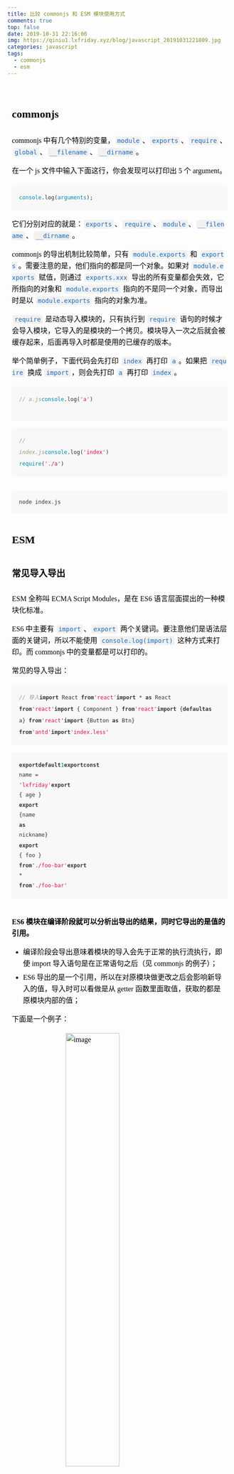 ```yaml
---
title: 比较 commonjs 和 ESM 模块使用方式
comments: true
top: false
date: 2019-10-31 22:16:00
img: https://qiniu1.lxfriday.xyz/blog/javascript_20191031221809.jpg
categories: javascript
tags:
  - commonjs
  - esm
---
```


<section id="layout" class="layout" style="font-size: 16px; color: black; padding: 10px; line-height: 1.6; word-spacing: 0px; letter-spacing: 0px; word-break: break-word; word-wrap: break-word; text-align: left; font-family: Optima-Regular, Optima, PingFangSC-light, PingFangTC-light, 'PingFang SC', Cambria, Cochin, Georgia, Times, 'Times New Roman', serif;"><h2 style="margin-top: 40px; margin-bottom: 20px; font-weight: bold; color: black; font-size: 24px;"><span>commonjs</span></h2>
<p style="font-size: 16px; padding-top: 8px; padding-bottom: 8px; margin: 0; line-height: 26px; color: black;">commonjs 中有几个特别的变量，<code style="font-size: 14px; word-wrap: break-word; padding: 2px 4px; border-radius: 4px; margin: 0 2px; color: #1e6bb8; background-color: rgba(27,31,35,.05); font-family: Operator Mono, Consolas, Monaco, Menlo, monospace; word-break: break-all;">module</code>、<code style="font-size: 14px; word-wrap: break-word; padding: 2px 4px; border-radius: 4px; margin: 0 2px; color: #1e6bb8; background-color: rgba(27,31,35,.05); font-family: Operator Mono, Consolas, Monaco, Menlo, monospace; word-break: break-all;">exports</code>、<code style="font-size: 14px; word-wrap: break-word; padding: 2px 4px; border-radius: 4px; margin: 0 2px; color: #1e6bb8; background-color: rgba(27,31,35,.05); font-family: Operator Mono, Consolas, Monaco, Menlo, monospace; word-break: break-all;">require</code>、<code style="font-size: 14px; word-wrap: break-word; padding: 2px 4px; border-radius: 4px; margin: 0 2px; color: #1e6bb8; background-color: rgba(27,31,35,.05); font-family: Operator Mono, Consolas, Monaco, Menlo, monospace; word-break: break-all;">global</code>、<code style="font-size: 14px; word-wrap: break-word; padding: 2px 4px; border-radius: 4px; margin: 0 2px; color: #1e6bb8; background-color: rgba(27,31,35,.05); font-family: Operator Mono, Consolas, Monaco, Menlo, monospace; word-break: break-all;">__filename</code>、<code style="font-size: 14px; word-wrap: break-word; padding: 2px 4px; border-radius: 4px; margin: 0 2px; color: #1e6bb8; background-color: rgba(27,31,35,.05); font-family: Operator Mono, Consolas, Monaco, Menlo, monospace; word-break: break-all;">__dirname</code>。</p>
<p style="font-size: 16px; padding-top: 8px; padding-bottom: 8px; margin: 0; line-height: 26px; color: black;">在一个 js 文件中输入下面这行，你会发现可以打印出 5 个 argument。</p>
<pre class="custom" style="margin-top: 10px; margin-bottom: 10px;"><code class="hljs" style="font-family: Operator Mono, Consolas, Monaco, Menlo, monospace; border-radius: 0px; font-size: 12px; -webkit-overflow-scrolling: touch; overflow-x: auto; padding: 16px; color: #333; background: #f8f8f8; display: -webkit-box !important;"><span class="hljs-built_in" style="line-height: 26px; color: #0086b3;">console</span>.log(<span class="hljs-built_in" style="line-height: 26px; color: #0086b3;">arguments</span>);
</code></pre>
<p style="font-size: 16px; padding-top: 8px; padding-bottom: 8px; margin: 0; line-height: 26px; color: black;">它们分别对应的就是：<code style="font-size: 14px; word-wrap: break-word; padding: 2px 4px; border-radius: 4px; margin: 0 2px; color: #1e6bb8; background-color: rgba(27,31,35,.05); font-family: Operator Mono, Consolas, Monaco, Menlo, monospace; word-break: break-all;">exports</code>、<code style="font-size: 14px; word-wrap: break-word; padding: 2px 4px; border-radius: 4px; margin: 0 2px; color: #1e6bb8; background-color: rgba(27,31,35,.05); font-family: Operator Mono, Consolas, Monaco, Menlo, monospace; word-break: break-all;">require</code>、<code style="font-size: 14px; word-wrap: break-word; padding: 2px 4px; border-radius: 4px; margin: 0 2px; color: #1e6bb8; background-color: rgba(27,31,35,.05); font-family: Operator Mono, Consolas, Monaco, Menlo, monospace; word-break: break-all;">module</code>、<code style="font-size: 14px; word-wrap: break-word; padding: 2px 4px; border-radius: 4px; margin: 0 2px; color: #1e6bb8; background-color: rgba(27,31,35,.05); font-family: Operator Mono, Consolas, Monaco, Menlo, monospace; word-break: break-all;">__filename</code>、<code style="font-size: 14px; word-wrap: break-word; padding: 2px 4px; border-radius: 4px; margin: 0 2px; color: #1e6bb8; background-color: rgba(27,31,35,.05); font-family: Operator Mono, Consolas, Monaco, Menlo, monospace; word-break: break-all;">__dirname</code>。</p>
<p style="font-size: 16px; padding-top: 8px; padding-bottom: 8px; margin: 0; line-height: 26px; color: black;">commonjs 的导出机制比较简单，只有 <code style="font-size: 14px; word-wrap: break-word; padding: 2px 4px; border-radius: 4px; margin: 0 2px; color: #1e6bb8; background-color: rgba(27,31,35,.05); font-family: Operator Mono, Consolas, Monaco, Menlo, monospace; word-break: break-all;">module.exports</code> 和 <code style="font-size: 14px; word-wrap: break-word; padding: 2px 4px; border-radius: 4px; margin: 0 2px; color: #1e6bb8; background-color: rgba(27,31,35,.05); font-family: Operator Mono, Consolas, Monaco, Menlo, monospace; word-break: break-all;">exports</code>。需要注意的是，他们指向的都是同一个对象。如果对 <code style="font-size: 14px; word-wrap: break-word; padding: 2px 4px; border-radius: 4px; margin: 0 2px; color: #1e6bb8; background-color: rgba(27,31,35,.05); font-family: Operator Mono, Consolas, Monaco, Menlo, monospace; word-break: break-all;">module.exports</code> 赋值，则通过 <code style="font-size: 14px; word-wrap: break-word; padding: 2px 4px; border-radius: 4px; margin: 0 2px; color: #1e6bb8; background-color: rgba(27,31,35,.05); font-family: Operator Mono, Consolas, Monaco, Menlo, monospace; word-break: break-all;">exports.xxx</code> 导出的所有变量都会失效，它所指向的对象和 <code style="font-size: 14px; word-wrap: break-word; padding: 2px 4px; border-radius: 4px; margin: 0 2px; color: #1e6bb8; background-color: rgba(27,31,35,.05); font-family: Operator Mono, Consolas, Monaco, Menlo, monospace; word-break: break-all;">module.exports</code> 指向的不是同一个对象，而导出时是以 <code style="font-size: 14px; word-wrap: break-word; padding: 2px 4px; border-radius: 4px; margin: 0 2px; color: #1e6bb8; background-color: rgba(27,31,35,.05); font-family: Operator Mono, Consolas, Monaco, Menlo, monospace; word-break: break-all;">module.exports</code> 指向的对象为准。</p>
<p style="font-size: 16px; padding-top: 8px; padding-bottom: 8px; margin: 0; line-height: 26px; color: black;"><code style="font-size: 14px; word-wrap: break-word; padding: 2px 4px; border-radius: 4px; margin: 0 2px; color: #1e6bb8; background-color: rgba(27,31,35,.05); font-family: Operator Mono, Consolas, Monaco, Menlo, monospace; word-break: break-all;">require</code> 是动态导入模块的，只有执行到 <code style="font-size: 14px; word-wrap: break-word; padding: 2px 4px; border-radius: 4px; margin: 0 2px; color: #1e6bb8; background-color: rgba(27,31,35,.05); font-family: Operator Mono, Consolas, Monaco, Menlo, monospace; word-break: break-all;">require</code> 语句的时候才会导入模块，它导入的是模块的一个拷贝。模块导入一次之后就会被缓存起来，后面再导入时都是使用的已缓存的版本。</p>
<p style="font-size: 16px; padding-top: 8px; padding-bottom: 8px; margin: 0; line-height: 26px; color: black;">举个简单例子，下面代码会先打印 <code style="font-size: 14px; word-wrap: break-word; padding: 2px 4px; border-radius: 4px; margin: 0 2px; color: #1e6bb8; background-color: rgba(27,31,35,.05); font-family: Operator Mono, Consolas, Monaco, Menlo, monospace; word-break: break-all;">index</code> 再打印 <code style="font-size: 14px; word-wrap: break-word; padding: 2px 4px; border-radius: 4px; margin: 0 2px; color: #1e6bb8; background-color: rgba(27,31,35,.05); font-family: Operator Mono, Consolas, Monaco, Menlo, monospace; word-break: break-all;">a</code>。如果把 <code style="font-size: 14px; word-wrap: break-word; padding: 2px 4px; border-radius: 4px; margin: 0 2px; color: #1e6bb8; background-color: rgba(27,31,35,.05); font-family: Operator Mono, Consolas, Monaco, Menlo, monospace; word-break: break-all;">require</code> 换成 <code style="font-size: 14px; word-wrap: break-word; padding: 2px 4px; border-radius: 4px; margin: 0 2px; color: #1e6bb8; background-color: rgba(27,31,35,.05); font-family: Operator Mono, Consolas, Monaco, Menlo, monospace; word-break: break-all;">import</code>，则会先打印 <code style="font-size: 14px; word-wrap: break-word; padding: 2px 4px; border-radius: 4px; margin: 0 2px; color: #1e6bb8; background-color: rgba(27,31,35,.05); font-family: Operator Mono, Consolas, Monaco, Menlo, monospace; word-break: break-all;">a</code> 再打印 <code style="font-size: 14px; word-wrap: break-word; padding: 2px 4px; border-radius: 4px; margin: 0 2px; color: #1e6bb8; background-color: rgba(27,31,35,.05); font-family: Operator Mono, Consolas, Monaco, Menlo, monospace; word-break: break-all;">index</code>。</p>
<pre class="custom" style="margin-top: 10px; margin-bottom: 10px;"><code class="hljs" style="font-family: Operator Mono, Consolas, Monaco, Menlo, monospace; border-radius: 0px; font-size: 12px; -webkit-overflow-scrolling: touch; overflow-x: auto; padding: 16px; color: #333; background: #f8f8f8; display: -webkit-box !important;"><span class="hljs-comment" style="line-height: 26px; color: #998; font-style: italic;">// a.js</span>
<span class="hljs-built_in" style="line-height: 26px; color: #0086b3;">console</span>.log(<span class="hljs-string" style="line-height: 26px; color: #d14;">'a'</span>)

<span class="hljs-comment" style="line-height: 26px; color: #998; font-style: italic;">// index.js</span>
<span class="hljs-built_in" style="line-height: 26px; color: #0086b3;">console</span>.log(<span class="hljs-string" style="line-height: 26px; color: #d14;">'index'</span>)
<span class="hljs-built_in" style="line-height: 26px; color: #0086b3;">require</span>(<span class="hljs-string" style="line-height: 26px; color: #d14;">'./a'</span>)
</code></pre>

<pre class="custom" style="margin-top: 10px; margin-bottom: 10px;"><code class="hljs" style="font-family: Operator Mono, Consolas, Monaco, Menlo, monospace; border-radius: 0px; font-size: 12px; -webkit-overflow-scrolling: touch; overflow-x: auto; padding: 16px; color: #333; background: #f8f8f8; display: -webkit-box !important;">node index.js
</code></pre>
<h2 style="margin-top: 40px; margin-bottom: 20px; font-weight: bold; color: black; font-size: 24px;"><span>ESM</span></h2>
<h3 style="margin-top: 40px; margin-bottom: 20px; font-weight: bold; color: black; font-size: 20px;"><span>常见导入导出</span></h3>
<p style="font-size: 16px; padding-top: 8px; padding-bottom: 8px; margin: 0; line-height: 26px; color: black;">ESM 全称叫 ECMA Script Modules，是在 ES6 语言层面提出的一种模块化标准。</p>
<p style="font-size: 16px; padding-top: 8px; padding-bottom: 8px; margin: 0; line-height: 26px; color: black;">ES6 中主要有 <code style="font-size: 14px; word-wrap: break-word; padding: 2px 4px; border-radius: 4px; margin: 0 2px; color: #1e6bb8; background-color: rgba(27,31,35,.05); font-family: Operator Mono, Consolas, Monaco, Menlo, monospace; word-break: break-all;">import</code>、<code style="font-size: 14px; word-wrap: break-word; padding: 2px 4px; border-radius: 4px; margin: 0 2px; color: #1e6bb8; background-color: rgba(27,31,35,.05); font-family: Operator Mono, Consolas, Monaco, Menlo, monospace; word-break: break-all;">export</code> 两个关键词。要注意他们是语法层面的关键词，所以不能使用 	<code style="font-size: 14px; word-wrap: break-word; padding: 2px 4px; border-radius: 4px; margin: 0 2px; color: #1e6bb8; background-color: rgba(27,31,35,.05); font-family: Operator Mono, Consolas, Monaco, Menlo, monospace; word-break: break-all;">console.log(import)</code> 这种方式来打印。而 commonjs 中的变量都是可以打印的。</p>
<p style="font-size: 16px; padding-top: 8px; padding-bottom: 8px; margin: 0; line-height: 26px; color: black;">常见的导入导出：</p>
<pre class="custom" style="margin-top: 10px; margin-bottom: 10px;"><code class="hljs" style="font-family: Operator Mono, Consolas, Monaco, Menlo, monospace; border-radius: 0px; font-size: 12px; -webkit-overflow-scrolling: touch; overflow-x: auto; padding: 16px; color: #333; background: #f8f8f8; display: -webkit-box !important;"><span class="hljs-comment" style="line-height: 26px; color: #998; font-style: italic;">// 导入</span>
<span class="hljs-keyword" style="line-height: 26px; color: #333; font-weight: bold;">import</span> React <span class="hljs-keyword" style="line-height: 26px; color: #333; font-weight: bold;">from</span> <span class="hljs-string" style="line-height: 26px; color: #d14;">'react'</span>
<span class="hljs-keyword" style="line-height: 26px; color: #333; font-weight: bold;">import</span> * <span class="hljs-keyword" style="line-height: 26px; color: #333; font-weight: bold;">as</span> React <span class="hljs-keyword" style="line-height: 26px; color: #333; font-weight: bold;">from</span> <span class="hljs-string" style="line-height: 26px; color: #d14;">'react'</span>
<span class="hljs-keyword" style="line-height: 26px; color: #333; font-weight: bold;">import</span> { Component } <span class="hljs-keyword" style="line-height: 26px; color: #333; font-weight: bold;">from</span> <span class="hljs-string" style="line-height: 26px; color: #d14;">'react'</span>
<span class="hljs-keyword" style="line-height: 26px; color: #333; font-weight: bold;">import</span> {<span class="hljs-keyword" style="line-height: 26px; color: #333; font-weight: bold;">default</span> <span class="hljs-keyword" style="line-height: 26px; color: #333; font-weight: bold;">as</span> a} <span class="hljs-keyword" style="line-height: 26px; color: #333; font-weight: bold;">from</span> <span class="hljs-string" style="line-height: 26px; color: #d14;">'react'</span>
<span class="hljs-keyword" style="line-height: 26px; color: #333; font-weight: bold;">import</span> {Button <span class="hljs-keyword" style="line-height: 26px; color: #333; font-weight: bold;">as</span> Btn} <span class="hljs-keyword" style="line-height: 26px; color: #333; font-weight: bold;">from</span> <span class="hljs-string" style="line-height: 26px; color: #d14;">'antd'</span>
<span class="hljs-keyword" style="line-height: 26px; color: #333; font-weight: bold;">import</span> <span class="hljs-string" style="line-height: 26px; color: #d14;">'index.less'</span>

<span class="hljs-keyword" style="line-height: 26px; color: #333; font-weight: bold;">export</span> <span class="hljs-keyword" style="line-height: 26px; color: #333; font-weight: bold;">default</span> <span class="hljs-number" style="line-height: 26px; color: #008080;">1</span>
<span class="hljs-keyword" style="line-height: 26px; color: #333; font-weight: bold;">export</span> <span class="hljs-keyword" style="line-height: 26px; color: #333; font-weight: bold;">const</span> name = <span class="hljs-string" style="line-height: 26px; color: #d14;">'lxfriday'</span>
<span class="hljs-keyword" style="line-height: 26px; color: #333; font-weight: bold;">export</span> { age }
<span class="hljs-keyword" style="line-height: 26px; color: #333; font-weight: bold;">export</span> {name <span class="hljs-keyword" style="line-height: 26px; color: #333; font-weight: bold;">as</span> nickname}
<span class="hljs-keyword" style="line-height: 26px; color: #333; font-weight: bold;">export</span> { foo } <span class="hljs-keyword" style="line-height: 26px; color: #333; font-weight: bold;">from</span> <span class="hljs-string" style="line-height: 26px; color: #d14;">'./foo-bar'</span>
<span class="hljs-keyword" style="line-height: 26px; color: #333; font-weight: bold;">export</span> \* <span class="hljs-keyword" style="line-height: 26px; color: #333; font-weight: bold;">from</span> <span class="hljs-string" style="line-height: 26px; color: #d14;">'./foo-bar'</span>
</code></pre>

<p style="font-size: 16px; padding-top: 8px; padding-bottom: 8px; margin: 0; line-height: 26px; color: black;"><strong style="font-weight: bold; color: black;">ES6 模块在编译阶段就可以分析出导出的结果，同时它导出的是值的引用。</strong></p>
<ul style="margin-top: 8px; margin-bottom: 8px; padding-left: 25px; color: black; list-style-type: disc;">
<li><section style="margin-top: 5px; margin-bottom: 5px; line-height: 26px; text-align: left; color: rgb(1,1,1); font-weight: 500;">编译阶段会导出意味着模块的导入会先于正常的执行流执行，即使 import 导入语句是在正常语句之后（见 commonjs 的例子）；</section></li><li><section style="margin-top: 5px; margin-bottom: 5px; line-height: 26px; text-align: left; color: rgb(1,1,1); font-weight: 500;">ES6 导出的是一个引用，所以在对原模块做更改之后会影响新导入的值，导入时可以看做是从 getter 函数里面取值，获取的都是原模块内部的值；</section></li></ul>
<p style="font-size: 16px; padding-top: 8px; padding-bottom: 8px; margin: 0; line-height: 26px; color: black;">下面是一个例子：</p>
<figure style="margin: 0; margin-top: 10px; margin-bottom: 10px;"><img src="https://qiniu1.lxfriday.xyz/blog/image_20191031221658.png" alt="image" style="display: block; margin: 0 auto; width: 50%;"><figcaption style="margin-top: 5px; text-align: center; color: #888; font-size: 14px;">image</figcaption></figure>
<h3 style="margin-top: 40px; margin-bottom: 20px; font-weight: bold; color: black; font-size: 20px;"><span>ESM 在浏览器中的应用</span></h3>
<p style="font-size: 16px; padding-top: 8px; padding-bottom: 8px; margin: 0; line-height: 26px; color: black;">ESM 模块语法可以在<a href="https://developer.mozilla.org/zh-CN/docs/Web/JavaScript/Guide/Modules" style="text-decoration: none; color: #1e6bb8; word-wrap: break-word; font-weight: bold; border-bottom: 1px solid #1e6bb8;">比较新</a>的浏览器中使用，它的使用方式像下面的代码，需要使用 <code style="font-size: 14px; word-wrap: break-word; padding: 2px 4px; border-radius: 4px; margin: 0 2px; color: #1e6bb8; background-color: rgba(27,31,35,.05); font-family: Operator Mono, Consolas, Monaco, Menlo, monospace; word-break: break-all;">type = module</code> 区分。浏览器对 script 标签默认的 type 是 <code style="font-size: 14px; word-wrap: break-word; padding: 2px 4px; border-radius: 4px; margin: 0 2px; color: #1e6bb8; background-color: rgba(27,31,35,.05); font-family: Operator Mono, Consolas, Monaco, Menlo, monospace; word-break: break-all;">application/javascript</code>。</p>
<p style="font-size: 16px; padding-top: 8px; padding-bottom: 8px; margin: 0; line-height: 26px; color: black;">浏览器对 module 标签的脚本是异步加载并执行的，模块的加载不会阻塞浏览器渲染，等到整个页面渲染完成之后，module 才会执行，这种加载执行策略和 <code style="font-size: 14px; word-wrap: break-word; padding: 2px 4px; border-radius: 4px; margin: 0 2px; color: #1e6bb8; background-color: rgba(27,31,35,.05); font-family: Operator Mono, Consolas, Monaco, Menlo, monospace; word-break: break-all;">defer</code> 属性相同（<code style="font-size: 14px; word-wrap: break-word; padding: 2px 4px; border-radius: 4px; margin: 0 2px; color: #1e6bb8; background-color: rgba(27,31,35,.05); font-family: Operator Mono, Consolas, Monaco, Menlo, monospace; word-break: break-all;">async</code> 是异步加载完就会立即执行，会中断浏览器渲染）。</p>
<pre class="custom" style="margin-top: 10px; margin-bottom: 10px;"><code class="hljs" style="font-family: Operator Mono, Consolas, Monaco, Menlo, monospace; border-radius: 0px; font-size: 12px; -webkit-overflow-scrolling: touch; overflow-x: auto; padding: 16px; color: #333; background: #f8f8f8; display: -webkit-box !important;"><span class="hljs-tag" style="line-height: 26px; color: #000080; font-weight: normal;">&lt;<span class="hljs-name" style="line-height: 26px; color: #000080; font-weight: normal;">script</span> <span class="hljs-attr" style="line-height: 26px; color: #008080;">type</span>=<span class="hljs-string" style="line-height: 26px; color: #d14;">"module"</span> <span class="hljs-attr" style="line-height: 26px; color: #008080;">src</span>=<span class="hljs-string" style="line-height: 26px; color: #d14;">"./index.js"</span>&gt;</span>xxx<span class="hljs-tag" style="line-height: 26px; color: #000080; font-weight: normal;">&lt;/<span class="hljs-name" style="line-height: 26px; color: #000080; font-weight: normal;">script</span>&gt;</span>
</code></pre>
<p style="font-size: 16px; padding-top: 8px; padding-bottom: 8px; margin: 0; line-height: 26px; color: black;">下面是一个例子</p>
<pre class="custom" style="margin-top: 10px; margin-bottom: 10px;"><code class="hljs" style="font-family: Operator Mono, Consolas, Monaco, Menlo, monospace; border-radius: 0px; font-size: 12px; -webkit-overflow-scrolling: touch; overflow-x: auto; padding: 16px; color: #333; background: #f8f8f8; display: -webkit-box !important;"><span class="hljs-comment" style="line-height: 26px; color: #998; font-style: italic;">// cc.js</span>
<span class="hljs-keyword" style="line-height: 26px; color: #333; font-weight: bold;">export</span> <span class="hljs-keyword" style="line-height: 26px; color: #333; font-weight: bold;">default</span> { <span class="hljs-attr" style="line-height: 26px;">aa</span>: <span class="hljs-string" style="line-height: 26px; color: #d14;">"aaa"</span>, <span class="hljs-attr" style="line-height: 26px;">bb</span>: <span class="hljs-string" style="line-height: 26px; color: #d14;">"bbb"</span> };
<span class="hljs-keyword" style="line-height: 26px; color: #333; font-weight: bold;">var</span> value = <span class="hljs-number" style="line-height: 26px; color: #008080;">100</span>;

<span class="hljs-comment" style="line-height: 26px; color: #998; font-style: italic;">// index.js</span>
<span class="hljs-keyword" style="line-height: 26px; color: #333; font-weight: bold;">import</span> cc <span class="hljs-keyword" style="line-height: 26px; color: #333; font-weight: bold;">from</span> <span class="hljs-string" style="line-height: 26px; color: #d14;">"./cc.js"</span>;
<span class="hljs-built_in" style="line-height: 26px; color: #0086b3;">console</span>.log(<span class="hljs-string" style="line-height: 26px; color: #d14;">"module in browser"</span>, cc);
<span class="hljs-built_in" style="line-height: 26px; color: #0086b3;">console</span>.log(value);
</code></pre>

<pre class="custom" style="margin-top: 10px; margin-bottom: 10px;"><code class="hljs" style="font-family: Operator Mono, Consolas, Monaco, Menlo, monospace; border-radius: 0px; font-size: 12px; -webkit-overflow-scrolling: touch; overflow-x: auto; padding: 16px; color: #333; background: #f8f8f8; display: -webkit-box !important;"><span class="hljs-tag" style="line-height: 26px; color: #000080; font-weight: normal;">&lt;<span class="hljs-name" style="line-height: 26px; color: #000080; font-weight: normal;">body</span>&gt;</span>
  hello
  <span class="hljs-tag" style="line-height: 26px; color: #000080; font-weight: normal;">&lt;<span class="hljs-name" style="line-height: 26px; color: #000080; font-weight: normal;">script</span> <span class="hljs-attr" style="line-height: 26px; color: #008080;">src</span>=<span class="hljs-string" style="line-height: 26px; color: #d14;">"./index.js"</span> <span class="hljs-attr" style="line-height: 26px; color: #008080;">type</span>=<span class="hljs-string" style="line-height: 26px; color: #d14;">"module"</span>&gt;</span><span class="hljs-tag" style="line-height: 26px; color: #000080; font-weight: normal;">&lt;/<span class="hljs-name" style="line-height: 26px; color: #000080; font-weight: normal;">script</span>&gt;</span>
<span class="hljs-tag" style="line-height: 26px; color: #000080; font-weight: normal;">&lt;/<span class="hljs-name" style="line-height: 26px; color: #000080; font-weight: normal;">body</span>&gt;</span>
</code></pre>
<p style="font-size: 16px; padding-top: 8px; padding-bottom: 8px; margin: 0; line-height: 26px; color: black;">执行结果</p>
<figure style="margin: 0; margin-top: 10px; margin-bottom: 10px;"><img src="https://qiniu1.lxfriday.xyz/blog/image_20191031221651.png" alt="image" style="display: block; margin: 0 auto; width: 50%;"><figcaption style="margin-top: 5px; text-align: center; color: #888; font-size: 14px;">image</figcaption></figure>
<p style="font-size: 16px; padding-top: 8px; padding-bottom: 8px; margin: 0; line-height: 26px; color: black;">可以看到，模块正常导入并打印了，但是在 <code style="font-size: 14px; word-wrap: break-word; padding: 2px 4px; border-radius: 4px; margin: 0 2px; color: #1e6bb8; background-color: rgba(27,31,35,.05); font-family: Operator Mono, Consolas, Monaco, Menlo, monospace; word-break: break-all;">cc.js</code> 中定义的变量 <code style="font-size: 14px; word-wrap: break-word; padding: 2px 4px; border-radius: 4px; margin: 0 2px; color: #1e6bb8; background-color: rgba(27,31,35,.05); font-family: Operator Mono, Consolas, Monaco, Menlo, monospace; word-break: break-all;">value</code>，在 <code style="font-size: 14px; word-wrap: break-word; padding: 2px 4px; border-radius: 4px; margin: 0 2px; color: #1e6bb8; background-color: rgba(27,31,35,.05); font-family: Operator Mono, Consolas, Monaco, Menlo, monospace; word-break: break-all;">index.js</code> 中获取不到，这说明  <code style="font-size: 14px; word-wrap: break-word; padding: 2px 4px; border-radius: 4px; margin: 0 2px; color: #1e6bb8; background-color: rgba(27,31,35,.05); font-family: Operator Mono, Consolas, Monaco, Menlo, monospace; word-break: break-all;">type=module</code> 有作用域限制。</p>
<h2 style="margin-top: 40px; margin-bottom: 20px; font-weight: bold; color: black; font-size: 24px;"><span>commonjs 和 ESM 混合使用</span></h2>
<p style="font-size: 16px; padding-top: 8px; padding-bottom: 8px; margin: 0; line-height: 26px; color: black;">当它们混合使用的时候很容易产生混乱，在导入的时候，推荐把 <code style="font-size: 14px; word-wrap: break-word; padding: 2px 4px; border-radius: 4px; margin: 0 2px; color: #1e6bb8; background-color: rgba(27,31,35,.05); font-family: Operator Mono, Consolas, Monaco, Menlo, monospace; word-break: break-all;">import</code> 语句都放在 <code style="font-size: 14px; word-wrap: break-word; padding: 2px 4px; border-radius: 4px; margin: 0 2px; color: #1e6bb8; background-color: rgba(27,31,35,.05); font-family: Operator Mono, Consolas, Monaco, Menlo, monospace; word-break: break-all;">require</code> 语句前面。在不同时期，由于语法标准不完善，导入导出都存在差异，下面例子基于 webpack <code style="font-size: 14px; word-wrap: break-word; padding: 2px 4px; border-radius: 4px; margin: 0 2px; color: #1e6bb8; background-color: rgba(27,31,35,.05); font-family: Operator Mono, Consolas, Monaco, Menlo, monospace; word-break: break-all;">4.41.2</code> 测试得出。</p>
<p style="font-size: 16px; padding-top: 8px; padding-bottom: 8px; margin: 0; line-height: 26px; color: black;">看看下面的例子：</p>
<pre class="custom" style="margin-top: 10px; margin-bottom: 10px;"><code class="hljs" style="font-family: Operator Mono, Consolas, Monaco, Menlo, monospace; border-radius: 0px; font-size: 12px; -webkit-overflow-scrolling: touch; overflow-x: auto; padding: 16px; color: #333; background: #f8f8f8; display: -webkit-box !important;"><span class="hljs-comment" style="line-height: 26px; color: #998; font-style: italic;">// 对 import xx from './aa.js'</span>

<span class="hljs-built_in" style="line-height: 26px; color: #0086b3;">module</span>.exports = xx
<span class="hljs-comment" style="line-height: 26px; color: #998; font-style: italic;">// 等同于 </span>
<span class="hljs-keyword" style="line-height: 26px; color: #333; font-weight: bold;">export</span> <span class="hljs-keyword" style="line-height: 26px; color: #333; font-weight: bold;">default</span> xx
</code></pre>

<pre class="custom" style="margin-top: 10px; margin-bottom: 10px;"><code class="hljs" style="font-family: Operator Mono, Consolas, Monaco, Menlo, monospace; border-radius: 0px; font-size: 12px; -webkit-overflow-scrolling: touch; overflow-x: auto; padding: 16px; color: #333; background: #f8f8f8; display: -webkit-box !important;"><span class="hljs-comment" style="line-height: 26px; color: #998; font-style: italic;">// 对 import { aa, bb } from './cc.js' 或者 const { aa, bb } = require('./cc.js')</span>

<span class="hljs-built_in" style="line-height: 26px; color: #0086b3;">module</span>.exports = { <span class="hljs-attr" style="line-height: 26px;">aa</span>: <span class="hljs-string" style="line-height: 26px; color: #d14;">'aaa'</span>, <span class="hljs-attr" style="line-height: 26px;">bb</span>: <span class="hljs-string" style="line-height: 26px; color: #d14;">'bbb'</span> }
<span class="hljs-comment" style="line-height: 26px; color: #998; font-style: italic;">// 等同于</span>
exports.aa = <span class="hljs-string" style="line-height: 26px; color: #d14;">'aaa'</span>
exports.bb = <span class="hljs-string" style="line-height: 26px; color: #d14;">'bbb'</span>
<span class="hljs-comment" style="line-height: 26px; color: #998; font-style: italic;">// 等同于</span>
<span class="hljs-keyword" style="line-height: 26px; color: #333; font-weight: bold;">export</span> <span class="hljs-keyword" style="line-height: 26px; color: #333; font-weight: bold;">const</span> aa = <span class="hljs-string" style="line-height: 26px; color: #d14;">'aaa'</span>
<span class="hljs-keyword" style="line-height: 26px; color: #333; font-weight: bold;">export</span> <span class="hljs-keyword" style="line-height: 26px; color: #333; font-weight: bold;">const</span> bb = <span class="hljs-string" style="line-height: 26px; color: #d14;">'bbb'</span>
</code></pre>
<p style="font-size: 16px; padding-top: 8px; padding-bottom: 8px; margin: 0; line-height: 26px; color: black;">下面两个例子要多加注意</p>
<pre class="custom" style="margin-top: 10px; margin-bottom: 10px;"><code class="hljs" style="font-family: Operator Mono, Consolas, Monaco, Menlo, monospace; border-radius: 0px; font-size: 12px; -webkit-overflow-scrolling: touch; overflow-x: auto; padding: 16px; color: #333; background: #f8f8f8; display: -webkit-box !important;"><span class="hljs-comment" style="line-height: 26px; color: #998; font-style: italic;">// cc.js</span>
<span class="hljs-built_in" style="line-height: 26px; color: #0086b3;">module</span>.exports = { <span class="hljs-attr" style="line-height: 26px;">aa</span>: <span class="hljs-string" style="line-height: 26px; color: #d14;">'aaa'</span>, <span class="hljs-attr" style="line-height: 26px;">bb</span>: <span class="hljs-string" style="line-height: 26px; color: #d14;">'bbb'</span> }

<span class="hljs-comment" style="line-height: 26px; color: #998; font-style: italic;">// index.js</span>
<span class="hljs-keyword" style="line-height: 26px; color: #333; font-weight: bold;">import</span> cc <span class="hljs-keyword" style="line-height: 26px; color: #333; font-weight: bold;">from</span> <span class="hljs-string" style="line-height: 26px; color: #d14;">'./cc.js'</span>
<span class="hljs-keyword" style="line-height: 26px; color: #333; font-weight: bold;">import</span> \* <span class="hljs-keyword" style="line-height: 26px; color: #333; font-weight: bold;">as</span> dd <span class="hljs-keyword" style="line-height: 26px; color: #333; font-weight: bold;">from</span> <span class="hljs-string" style="line-height: 26px; color: #d14;">'./cc.js'</span>

<span class="hljs-built_in" style="line-height: 26px; color: #0086b3;">console</span>.log(cc)
<span class="hljs-built_in" style="line-height: 26px; color: #0086b3;">console</span>.log(dd)
<span class="hljs-comment" style="line-height: 26px; color: #998; font-style: italic;">// 打印的结果相同，为 {aa: "aaa", bb: "bbb"}</span>
</code></pre>

<pre class="custom" style="margin-top: 10px; margin-bottom: 10px;"><code class="hljs" style="font-family: Operator Mono, Consolas, Monaco, Menlo, monospace; border-radius: 0px; font-size: 12px; -webkit-overflow-scrolling: touch; overflow-x: auto; padding: 16px; color: #333; background: #f8f8f8; display: -webkit-box !important;"><span class="hljs-comment" style="line-height: 26px; color: #998; font-style: italic;">// cc.js</span>
<span class="hljs-keyword" style="line-height: 26px; color: #333; font-weight: bold;">export</span> <span class="hljs-keyword" style="line-height: 26px; color: #333; font-weight: bold;">default</span> { <span class="hljs-attr" style="line-height: 26px;">aa</span>: <span class="hljs-string" style="line-height: 26px; color: #d14;">'aaa'</span>, <span class="hljs-attr" style="line-height: 26px;">bb</span>: <span class="hljs-string" style="line-height: 26px; color: #d14;">'bbb'</span> }

<span class="hljs-comment" style="line-height: 26px; color: #998; font-style: italic;">// index.js</span>
<span class="hljs-keyword" style="line-height: 26px; color: #333; font-weight: bold;">import</span> cc <span class="hljs-keyword" style="line-height: 26px; color: #333; font-weight: bold;">from</span> <span class="hljs-string" style="line-height: 26px; color: #d14;">'./cc.js'</span>
<span class="hljs-keyword" style="line-height: 26px; color: #333; font-weight: bold;">import</span> * <span class="hljs-keyword" style="line-height: 26px; color: #333; font-weight: bold;">as</span> dd <span class="hljs-keyword" style="line-height: 26px; color: #333; font-weight: bold;">from</span> <span class="hljs-string" style="line-height: 26px; color: #d14;">'./cc.js'</span>

<span class="hljs-built_in" style="line-height: 26px; color: #0086b3;">console</span>.log(cc)
<span class="hljs-built_in" style="line-height: 26px; color: #0086b3;">console</span>.log(dd)
<span class="hljs-comment" style="line-height: 26px; color: #998; font-style: italic;">// 打印的结果不同</span>
<span class="hljs-comment" style="line-height: 26px; color: #998; font-style: italic;">// cc =&gt; {aa: "aaa", bb: "bbb"}</span>
<span class="hljs-comment" style="line-height: 26px; color: #998; font-style: italic;">// dd =&gt; Module&nbsp;{default: {…}, __esModule: true, Symbol(Symbol.toStringTag): "Module"}</span>
</code></pre>
<p style="font-size: 16px; padding-top: 8px; padding-bottom: 8px; margin: 0; line-height: 26px; color: black;">可以看出，使用 <code style="font-size: 14px; word-wrap: break-word; padding: 2px 4px; border-radius: 4px; margin: 0 2px; color: #1e6bb8; background-color: rgba(27,31,35,.05); font-family: Operator Mono, Consolas, Monaco, Menlo, monospace; word-break: break-all;">export default</code> 这种 ES6 方式导出的结果，<code style="font-size: 14px; word-wrap: break-word; padding: 2px 4px; border-radius: 4px; margin: 0 2px; color: #1e6bb8; background-color: rgba(27,31,35,.05); font-family: Operator Mono, Consolas, Monaco, Menlo, monospace; word-break: break-all;">import * as</code> 可以准确的实现自身的语义，把模块里面所有导出的都挂载模块对象中。</p>
<p style="font-size: 16px; padding-top: 8px; padding-bottom: 8px; margin: 0; line-height: 26px; color: black;">ES6 模块中，<code style="font-size: 14px; word-wrap: break-word; padding: 2px 4px; border-radius: 4px; margin: 0 2px; color: #1e6bb8; background-color: rgba(27,31,35,.05); font-family: Operator Mono, Consolas, Monaco, Menlo, monospace; word-break: break-all;">import a from './xx'</code> 是 <code style="font-size: 14px; word-wrap: break-word; padding: 2px 4px; border-radius: 4px; margin: 0 2px; color: #1e6bb8; background-color: rgba(27,31,35,.05); font-family: Operator Mono, Consolas, Monaco, Menlo, monospace; word-break: break-all;">import { default as a } from './xx'</code> 的简写。表示把 <code style="font-size: 14px; word-wrap: break-word; padding: 2px 4px; border-radius: 4px; margin: 0 2px; color: #1e6bb8; background-color: rgba(27,31,35,.05); font-family: Operator Mono, Consolas, Monaco, Menlo, monospace; word-break: break-all;">xx</code> 模块中用 <code style="font-size: 14px; word-wrap: break-word; padding: 2px 4px; border-radius: 4px; margin: 0 2px; color: #1e6bb8; background-color: rgba(27,31,35,.05); font-family: Operator Mono, Consolas, Monaco, Menlo, monospace; word-break: break-all;">export default</code> 导出的变量导入。</p>
<p style="font-size: 16px; padding-top: 8px; padding-bottom: 8px; margin: 0; line-height: 26px; color: black;"><strong style="font-weight: bold; color: black;">参考</strong></p>
<ul style="margin-top: 8px; margin-bottom: 8px; padding-left: 25px; color: black; list-style-type: disc;">
<li><section style="margin-top: 5px; margin-bottom: 5px; line-height: 26px; text-align: left; color: rgb(1,1,1); font-weight: 500;"><a href="http://es6.ruanyifeng.com/#docs/module-loader" style="text-decoration: none; color: #1e6bb8; word-wrap: break-word; font-weight: bold; border-bottom: 1px solid #1e6bb8;">阮一峰 module-loader</a></section></li></ul>
<p style="font-size: 16px; padding-top: 8px; padding-bottom: 8px; margin: 0; line-height: 26px; color: black;">今天的文章就到这里，感谢阅读~</p>
<p style="font-size: 16px; padding-top: 8px; padding-bottom: 8px; margin: 0; line-height: 26px; color: black;">欢迎大家关注我的掘金和公众号</p>
<figure style="margin: 0; margin-top: 10px; margin-bottom: 10px;"><img src="https://qiniu1.lxfriday.xyz/blog/image_20191031220057.png" alt="image" style="display: block; margin: 0 auto; width: 100%;"><figcaption style="margin-top: 5px; text-align: center; color: #888; font-size: 14px;">image</figcaption></figure>
</section>
